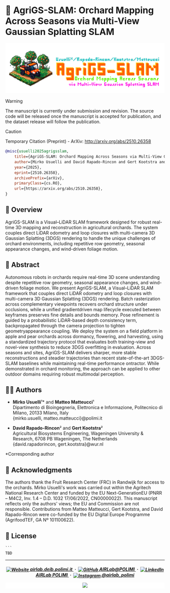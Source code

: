 # 🚜 AgriGS-SLAM: Orchard Mapping Across Seasons via Multi-View Gaussian Splatting SLAM

![](img/cover.png)

> [!WARNING]
> The manuscript is currently under submission and revision. The source code will be released once the manuscript is accepted for publication, and the dataset release will follow the publication.

> [!CAUTION]
> Temporary Citation (Preprint) - ArXiv: http://arxiv.org/abs/2510.26358
>
> ```bibtex
> @misc{usuelli2025agrigsslam,
>     title={AgriGS-SLAM: Orchard Mapping Across Seasons via Multi-View Gaussian Splatting SLAM}, 
>     author={Mirko Usuelli and David Rapado-Rincon and Gert Kootstra and Matteo Matteucci},
>     year={2025},
>     eprint={2510.26358},
>     archivePrefix={arXiv},
>     primaryClass={cs.RO},
>     url={https://arxiv.org/abs/2510.26358}, 
> }
> ```

## 🍎 Overview

AgriGS-SLAM is a Visual–LiDAR SLAM framework designed for robust real-time 3D mapping and reconstruction in agricultural orchards. The system couples direct LiDAR odometry and loop closures with multi-camera 3D Gaussian Splatting (3DGS) rendering to handle the unique challenges of orchard environments, including repetitive row geometry, seasonal appearance changes, and wind-driven foliage motion.

## 🌳 Abstract

Autonomous robots in orchards require real-time
3D scene understanding despite repetitive row geometry, seasonal appearance changes, and wind-driven foliage motion. We present AgriGS-SLAM, a Visual–LiDAR SLAM framework that couples direct LiDAR odometry and loop closures with multi-camera 3D Gaussian Splatting (3DGS) rendering. Batch rasterization across complementary viewpoints recovers orchard structure under occlusions, while a unified gradientdriven map lifecycle executed between keyframes preserves fine details and bounds memory. Pose refinement is guided by a probabilistic LiDAR-based depth consistency term, backpropagated through the camera projection to tighten geometryappearance coupling. We deploy the system on a field platform in apple and pear orchards across dormancy, flowering, and harvesting, using a standardized trajectory protocol that evaluates both training-view and novel-view synthesis to reduce 3DGS overfitting in evaluation. Across seasons and sites, AgriGS-SLAM delivers sharper, more stable reconstructions and steadier trajectories than recent state-of-the-art 3DGS-SLAM baselines while maintaining real-time performance ontractor. While demonstrated in orchard monitoring, the approach can be applied to other outdoor domains requiring
robust multimodal perception.

## 👨‍🌾 Authors

- **Mirko Usuelli**¹* and **Matteo Matteucci**¹  
  Dipartimento di Bioingegneria, Elettronica e Informazione, Politecnico di Milano, 20133 Milano, Italy  
  {mirko.usuelli, matteo.matteucci}@polimi.it

- **David Rapado-Rincon**² and **Gert Kootstra**²  
  Agricultural Biosystems Engineering, Wageningen University & Research, 6708 PB Wageningen, The Netherlands  
  {david.rapadorincon, gert.kootstra}@wur.nl

*Corresponding author

## 🙏 Acknowledgments

The authors thank the Fruit Research Center (FRC) in Randwijk for access to the orchards. Mirko Usuelli's work was carried out within the Agritech National  Research Center and funded by the EU Next-GenerationEU (PNRR – M4C2, Inv. 1.4 – D.D. 1032 17/06/2022, CN00000022). This manuscript reflects only the authors' views; the EU and Commission are not responsible. Contributions from Matteo Matteucci, Gert Kootstra, and David Rapado-Rincon were co-funded by the EU Digital Europe Programme (AgrifoodTEF, GA Nº 101100622).

## 📝 License

    ```
    TBD

---

<h5 align="center">

<p style="text-align: center;">
    <a href="https://airlab.deib.polimi.it/">
        <img src="https://media.licdn.com/dms/image/v2/D4D0BAQFZRtZG0qwQJA/company-logo_200_200/company-logo_200_200/0/1696428299657?e=2147483647&v=beta&t=RsTGLlJhY9OF974-VXutJ8poMYSps3RjNB6g7P7ncQw" alt="Website" style="width: 16px; vertical-align: middle;"> airlab.deib.polimi.it
    </a> &nbsp;&middot;&nbsp;
    <a href="https://github.com/AIRLab-POLIMI">
        <img src="https://github.githubassets.com/images/modules/logos_page/GitHub-Mark.png" alt="GitHub" style="width: 16px; vertical-align: middle;"> AIRLab@POLIMI
    </a> &nbsp;&middot;&nbsp;
    <a href="https://www.linkedin.com/company/airlab-polimi/">
        <img src="https://upload.wikimedia.org/wikipedia/commons/c/ca/LinkedIn_logo_initials.png" alt="LinkedIn" style="width: 16px; vertical-align: middle;"> AIRLab POLIMI
    </a> &nbsp;&middot;&nbsp;
    <a href="https://www.instagram.com/airlab_polimi/">
        <img src="https://upload.wikimedia.org/wikipedia/commons/a/a5/Instagram_icon.png" alt="Instagram" style="width: 16px; vertical-align: middle;"> @airlab_polimi
    </a>
</p>

<div style="text-align: center; background-color: white;">
    <img src="https://airlab.deib.polimi.it/wp-content/uploads/2019/07/airlab-logo-new_cropped.png" style="width: 50%;">
</div>

</h5>
